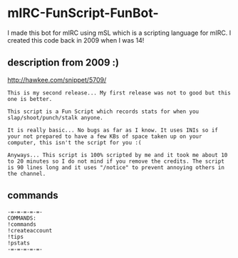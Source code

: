 # mIRC-FunScript-FunBot-
I made this bot for mIRC using mSL which is a scripting language for mIRC. I created this code back in 2009 when I was 14!

## description from 2009 :)
http://hawkee.com/snippet/5709/
```
This is my second release... My first release was not to good but this one is better.

This script is a Fun Script which records stats for when you slap/shoot/punch/stalk anyone.

It is really basic... No bugs as far as I know. It uses INIs so if your not prepared to have a few KBs of space taken up on your computer, this isn't the script for you :(

Anyways... This script is 100% scripted by me and it took me about 10 to 20 minutes so I do not mind if you remove the credits. The script is 90 lines long and it uses "/notice" to prevent annoying others in the channel.
```

## commands
```
-=-=-=-=-=-
COMMANDS:
!commands
!createaccount
!tips
!pstats
-=-=-=-=-=-
```
